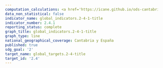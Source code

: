 ```yaml
---
computation_calculations: <a href='https://icane.github.io/ods-cantabria/assets/pdf/2.4.1.1.pdf' target='_blank'>Proporción de la superficie agrícola en que se practica una agricultura productiva y sostenible</a><br><a href='https://icane.github.io/ods-cantabria/assets/pdf/2.4.1.2.pdf' target='_blank'>Proporción de la superficie agrícola en que se practica una agricultura productiva y sostenible</a><br><a href='https://icane.github.io/ods-cantabria/assets/pdf/2.4.1.2_1.pdf' target='_blank'>Proporción de la superficie agrícola en que se practica una agricultura productiva y sostenible</a><br><a href='https://icane.github.io/ods-cantabria/assets/pdf/2.4.1.3.pdf' target='_blank'>Proporción de la superficie agrícola en que se practica una agricultura productiva y sostenible</a><br><a href='https://icane.github.io/ods-cantabria/assets/pdf/2.4.1.3_1.pdf' target='_blank'>Proporción de la superficie agrícola en que se practica una agricultura productiva y sostenible</a><br><a href='https://icane.github.io/ods-cantabria/assets/pdf/2.4.1.4.pdf' target='_blank'>Proporción de la superficie agrícola en que se practica una agricultura productiva y sostenible</a><br><a href='https://icane.github.io/ods-cantabria/assets/pdf/2.4.1.4_1.pdf' target='_blank'>Proporción de la superficie agrícola en que se practica una agricultura productiva y sostenible</a>
data_non_statistical: false
indicator_name: global_indicators.2-4-1-title
indicator_number: 2.4.1
reporting_status: complete
graph_title: global_indicators.2-4-1-title
graph_type: line
national_geographical_coverage: Cantabria y España
published: true
sdg_goal: '2'
target_name: global_targets.2-4-title
target_id: '2.4'
---
```

